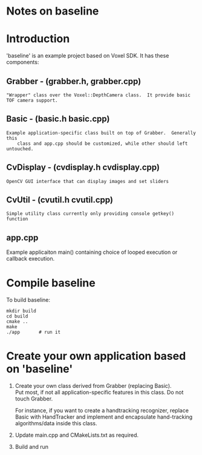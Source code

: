 
# Notes on baseline


<h1>Introduction</h1>

'baseline' is an example project based on Voxel SDK.  It has these components:


<h2>Grabber - (grabber.h, grabber.cpp)</h2> 

	"Wrapper" class over the Voxel::DepthCamera class.  It provide basic TOF camera support. 


<h2>Basic - (basic.h basic.cpp)</h2>

	Example application-specific class built on top of Grabber.  Generally this 
       	class and app.cpp should be customized, while other should left untouched.


<h2>CvDisplay - (cvdisplay.h cvdisplay.cpp)</h2>

	OpenCV GUI interface that can display images and set sliders


<h2>CvUtil - (cvutil.h cvutil.cpp)</h2>

	Simple utility class currently only providing console getkey() function


<h2>app.cpp</h2> 
	Example applicaiton main() containing choice of looped execution or callback execution.



<h1>Compile baseline</h1> 

To build baseline:

	mkdir build
	cd build
	cmake ..
	make
	./app 	 	# run it


<h1>Create your own application based on 'baseline'</h1>

1.  Create your own class derived from Grabber (replacing Basic).  
    Put most, if not all application-specific features in this class.  Do not touch Grabber.

    For instance, if you want to create a handtracking recognizer, replace Basic with HandTracker
    and implement and encapsulate hand-tracking algorithms/data inside this class.

2.  Update main.cpp and CMakeLists.txt as required.
 
3.  Build and run 
